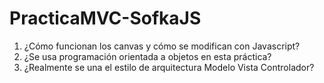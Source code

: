 # PracticaMVC-SofkaJS
1. ¿Cómo funcionan los canvas y cómo se modifican con Javascript?
2. ¿Se usa programación orientada a objetos en esta práctica?
3. ¿Realmente se una el estilo de arquitectura Modelo Vista Controlador?
